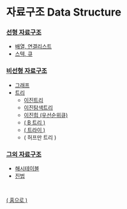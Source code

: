 # 자료구조 Data Structure

### [선형 자료구조](./linear-structure.md#선형-자료구조)

  - [배열, 연결리스트](./linear-structure.md#배열-연결리스트)
  - [스텍, 큐](./linear-structure.md#스텍,-큐,-데크)

### [비선형 자료구조](./non-linear-structure.md#비선형-자료구조)
  - [그래프](./non-linear-structure.md#그래프-graph)
  - [트리](./non-linear-structure.md#트리-tree)
    - [이진트리](./non-linear-structure.md#트리-tree)
    - [이진탐색트리](./non-linear-structure.md#트리-tree)
    - [이진힙 (우선순위큐)](./non-linear-structure.md#트리-tree)
    - [( B 트리 )](./non-linear-structure.md#트리-tree)
    - [( 트라이 )](./non-linear-structure.md#트리-tree)
    - ( 허프만 트리 )

### [그외 자료구조](./else-structure.md#그외-자료구조)

  - [해시테이블](./else-structure.md#해시테이블-map-set)
  - [진법](./else-structure.md#진법)

<br>

[( 홈으로 )](../README.md)